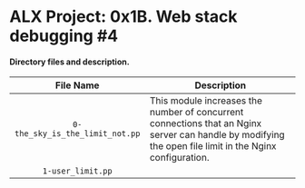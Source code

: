# ALX Project: 0x1B. Web stack debugging #4
#### Directory files and description.
|File Name  |Description  |
|:-----------:|----------------------|
| `0-the_sky_is_the_limit_not.pp` |This module increases the number of concurrent connections that an Nginx server can handle by modifying the open file limit in the Nginx configuration.|
| `1-user_limit.pp` ||
